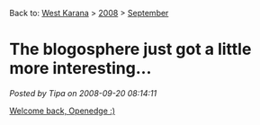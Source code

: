 Back to: [West Karana](/posts/westkarana.md) > [2008](/posts/2008/westkarana.md) > [September](./westkarana.md)
# The blogosphere just got a little more interesting...

*Posted by Tipa on 2008-09-20 08:14:11*

[Welcome back, Openedge :)](http://simple-n-complex.blogspot.com/2008/09/you-are-really-not-that-important.html)

